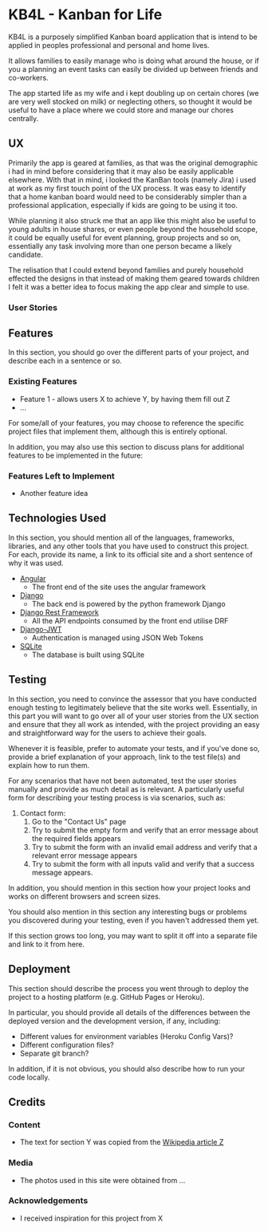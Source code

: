# KB4L - Kanban for Life

KB4L is a purposely simplified Kanban board application that is intend to be applied in peoples professional and personal and home lives.

It allows families to easily manage who is doing what around the house, or if you a planning an event tasks can easily be divided up between friends and co-workers.

The app started life as my wife and i kept doubling up on certain chores (we are very well stocked on milk) or neglecting others, so thought it would be useful to have a place where we could store and manage our chores centrally.
 
## UX
 
Primarily the app is geared at families, as that was the original demographic i had in mind before considering that it may also be easily applicable elsewhere. With that in mind, i looked the KanBan tools (namely Jira) i used at work as my first touch point of the UX process. It was easy to identify that a home kanban board would need to be considerably simpler than a professional application, especially if kids are going to be using it too. 

While planning it also struck me that an app like this might also be useful to young adults in house shares, or even people beyond the household scope, it could be equally useful for event planning, group projects and so on, essentially any task involving more than one person became a likely candidate.

The relisation that I could extend beyond families and purely household effected the designs in that instead of making them geared towards children I felt it was a better idea to focus making the app clear and simple to use.

### User Stories

## Features

In this section, you should go over the different parts of your project, and describe each in a sentence or so.
 
### Existing Features
- Feature 1 - allows users X to achieve Y, by having them fill out Z
- ...

For some/all of your features, you may choose to reference the specific project files that implement them, although this is entirely optional.

In addition, you may also use this section to discuss plans for additional features to be implemented in the future:

### Features Left to Implement
- Another feature idea

## Technologies Used

In this section, you should mention all of the languages, frameworks, libraries, and any other tools that you have used to construct this project. For each, provide its name, a link to its official site and a short sentence of why it was used.

- [Angular](https://jquery.com)
    - The front end of the site uses the angular framework 
- [Django](https://jquery.com)
    - The back end is powered by the python framework Django
- [Django Rest Framework](https://jquery.com)
    - All the API endpoints consumed by the front end utilise DRF
- [Django-JWT](https://jquery.com)
    - Authentication is managed using JSON Web Tokens
- [SQLite](https://jquery.com)
    - The database is built using SQLite  


## Testing

In this section, you need to convince the assessor that you have conducted enough testing to legitimately believe that the site works well. Essentially, in this part you will want to go over all of your user stories from the UX section and ensure that they all work as intended, with the project providing an easy and straightforward way for the users to achieve their goals.

Whenever it is feasible, prefer to automate your tests, and if you've done so, provide a brief explanation of your approach, link to the test file(s) and explain how to run them.

For any scenarios that have not been automated, test the user stories manually and provide as much detail as is relevant. A particularly useful form for describing your testing process is via scenarios, such as:

1. Contact form:
    1. Go to the "Contact Us" page
    2. Try to submit the empty form and verify that an error message about the required fields appears
    3. Try to submit the form with an invalid email address and verify that a relevant error message appears
    4. Try to submit the form with all inputs valid and verify that a success message appears.

In addition, you should mention in this section how your project looks and works on different browsers and screen sizes.

You should also mention in this section any interesting bugs or problems you discovered during your testing, even if you haven't addressed them yet.

If this section grows too long, you may want to split it off into a separate file and link to it from here.

## Deployment

This section should describe the process you went through to deploy the project to a hosting platform (e.g. GitHub Pages or Heroku).

In particular, you should provide all details of the differences between the deployed version and the development version, if any, including:
- Different values for environment variables (Heroku Config Vars)?
- Different configuration files?
- Separate git branch?

In addition, if it is not obvious, you should also describe how to run your code locally.


## Credits

### Content
- The text for section Y was copied from the [Wikipedia article Z](https://en.wikipedia.org/wiki/Z)

### Media
- The photos used in this site were obtained from ...

### Acknowledgements

- I received inspiration for this project from X
